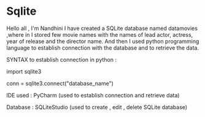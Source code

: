 # Sqlite
Hello all , I'm Nandhini
I have created a SQLite database named datamovies ,where in I stored few movie names with the names of lead actor, actress, year of release and the director name.
 And then I used python programming language to establish connection with the database and to  retrieve the data.
 
SYNTAX to establish connection in python :
 
import sqlite3

conn = sqlite3.connect("database_name")

IDE used : PyCharm  (used to establish connection and retrieve data)

Database : SQLiteStudio (used to create , edit , delete SQLite database)


